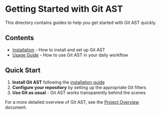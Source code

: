 # Getting Started with Git AST

This directory contains guides to help you get started with Git AST quickly.

## Contents

- [Installation](./installation.md) - How to install and set up Git AST
- [Usage Guide](./usage.md) - How to use Git AST in your daily workflow

## Quick Start

1. **Install Git AST** following the [installation guide](./installation.md)
2. **Configure your repository** by setting up the appropriate Git filters
3. **Use Git as usual** - Git AST works transparently behind the scenes

For a more detailed overview of Git AST, see the [Project Overview](../overview.md) document. 
